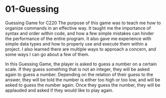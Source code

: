 # 01-Guessing
Guessing Game for C220
The purpose of this game was to teach me how to organize commands in an effective way. It taught me the importance of syntax and order within code, and how a few simple mistakes can hinder the performance of the entire program. It also gave me experience with simple data types and how to properly use and execute them within a project. I also learned there are multiple ways to approach a concern, and some ways I can go about a few of them.

In this Guessing Game, the player is asked to guess a number on a certain scale. If they guess something that is not an integer, they will be asked again to guess a number. Depending on the relation of their guess to the answer, they will be told the number is either too high or too low, and will be asked to guess the number again. Once they guess the number, they will be applauded and asked if they would like to play again.
